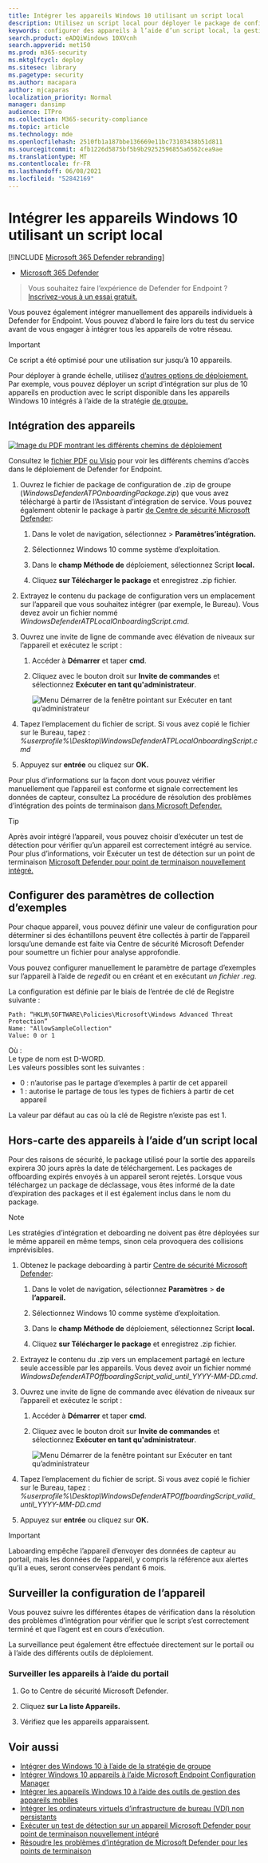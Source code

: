 ```yaml
---
title: Intégrer les appareils Windows 10 utilisant un script local
description: Utilisez un script local pour déployer le package de configuration sur les appareils afin qu’ils soient intégrés au service.
keywords: configurer des appareils à l’aide d’un script local, la gestion des appareils, configurer Microsoft Defender pour les appareils endpoint
search.product: eADQiWindows 10XVcnh
search.appverid: met150
ms.prod: m365-security
ms.mktglfcycl: deploy
ms.sitesec: library
ms.pagetype: security
ms.author: macapara
author: mjcaparas
localization_priority: Normal
manager: dansimp
audience: ITPro
ms.collection: M365-security-compliance
ms.topic: article
ms.technology: mde
ms.openlocfilehash: 2510fb1a187bbe136669e11bc73103438b51d811
ms.sourcegitcommit: 4fb1226d5875bf5b9b29252596855a6562cea9ae
ms.translationtype: MT
ms.contentlocale: fr-FR
ms.lasthandoff: 06/08/2021
ms.locfileid: "52842169"
---
```

# <a name="onboard-windows-10-devices-using-a-local-script"></a>Intégrer les appareils Windows 10 utilisant un script local

[!INCLUDE [Microsoft 365 Defender rebranding](../../includes/microsoft-defender.md)]

- [Microsoft 365 Defender](https://go.microsoft.com/fwlink/?linkid=2118804)


>Vous souhaitez faire l’expérience de Defender for Endpoint ? [Inscrivez-vous à un essai gratuit.](https://www.microsoft.com/microsoft-365/windows/microsoft-defender-atp?ocid=docs-wdatp-configureendpointsscript-abovefoldlink)

Vous pouvez également intégrer manuellement des appareils individuels à Defender for Endpoint. Vous pouvez d’abord le faire lors du test du service avant de vous engager à intégrer tous les appareils de votre réseau.

> [!IMPORTANT]
> Ce script a été optimisé pour une utilisation sur jusqu’à 10 appareils.
>
> Pour déployer à grande échelle, utilisez [d’autres options de déploiement.](configure-endpoints.md) Par exemple, vous pouvez déployer un script d’intégration sur plus de 10 appareils en production avec le script disponible dans les appareils Windows 10 intégrés à l’aide de la stratégie [de groupe.](configure-endpoints-gp.md)

## <a name="onboard-devices"></a>Intégration des appareils 

[![Image du PDF montrant les différents chemins de déploiement](images/onboard-script.png)](images/onboard-script.png#lightbox)


Consultez le [fichier PDF](https://github.com/MicrosoftDocs/microsoft-365-docs/raw/public/microsoft-365/security/defender-endpoint/downloads/mdatp-deployment-strategy.pdf) [ou Visio](https://github.com/MicrosoftDocs/microsoft-365-docs/raw/public/microsoft-365/security/defender-endpoint/downloads/mdatp-deployment-strategy.vsdx) pour voir les différents chemins d’accès dans le déploiement de Defender for Endpoint. 


1.  Ouvrez le fichier de package de configuration de .zip de groupe (*WindowsDefenderATPOnboardingPackage.zip*) que vous avez téléchargé à partir de l’Assistant d’intégration de service. Vous pouvez également obtenir le package à partir [de Centre de sécurité Microsoft Defender](https://securitycenter.windows.com/):

    1. Dans le volet de navigation, sélectionnez  >  **Paramètres’intégration.**

    1. Sélectionnez Windows 10 comme système d’exploitation.

    1. Dans le **champ Méthode de** déploiement, sélectionnez Script **local.**

    1. Cliquez **sur Télécharger le package** et enregistrez .zip fichier.

  
2.  Extrayez le contenu du package de configuration vers un emplacement sur l’appareil que vous souhaitez intégrer (par exemple, le Bureau). Vous devez avoir un fichier nommé *WindowsDefenderATPLocalOnboardingScript.cmd*.

3.  Ouvrez une invite de ligne de commande avec élévation de niveaux sur l’appareil et exécutez le script :

    1.  Accéder à **Démarrer** et taper **cmd**.

    1.  Cliquez avec le bouton droit sur **Invite de commandes** et sélectionnez **Exécuter en tant qu'administrateur**.

        ![Menu Démarrer de la fenêtre pointant sur Exécuter en tant qu’administrateur](images/run-as-admin.png)

4.  Tapez l’emplacement du fichier de script. Si vous avez copié le fichier sur le Bureau, tapez : *%userprofile%\Desktop\WindowsDefenderATPLocalOnboardingScript.cmd*

5.  Appuyez sur **entrée** ou cliquez sur **OK.**

Pour plus d’informations sur la façon dont vous pouvez vérifier manuellement que l’appareil est conforme et signale correctement les données de capteur, consultez La procédure de résolution des problèmes d’intégration des points de terminaison [dans Microsoft Defender.](troubleshoot-onboarding.md)


>[!TIP]
> Après avoir intégré l’appareil, vous pouvez choisir d’exécuter un test de détection pour vérifier qu’un appareil est correctement intégré au service. Pour plus d’informations, voir Exécuter un test de détection sur un point de terminaison [Microsoft Defender pour point de terminaison nouvellement intégré.](run-detection-test.md)

## <a name="configure-sample-collection-settings"></a>Configurer des paramètres de collection d’exemples
Pour chaque appareil, vous pouvez définir une valeur de configuration pour déterminer si des échantillons peuvent être collectés à partir de l’appareil lorsqu’une demande est faite via Centre de sécurité Microsoft Defender pour soumettre un fichier pour analyse approfondie.

Vous pouvez configurer manuellement le paramètre de partage d’exemples sur l’appareil à l’aide de *regedit* ou en créant et en exécutant *un fichier .reg.*  

La configuration est définie par le biais de l’entrée de clé de Registre suivante :

```console
Path: “HKLM\SOFTWARE\Policies\Microsoft\Windows Advanced Threat Protection”
Name: "AllowSampleCollection"
Value: 0 or 1
```
Où :<br>
Le type de nom est D-WORD. <br>
Les valeurs possibles sont les suivantes :
- 0 : n’autorise pas le partage d’exemples à partir de cet appareil
- 1 : autorise le partage de tous les types de fichiers à partir de cet appareil

La valeur par défaut au cas où la clé de Registre n’existe pas est 1.


## <a name="offboard-devices-using-a-local-script"></a>Hors-carte des appareils à l’aide d’un script local
Pour des raisons de sécurité, le package utilisé pour la sortie des appareils expirera 30 jours après la date de téléchargement. Les packages de offboarding expirés envoyés à un appareil seront rejetés. Lorsque vous téléchargez un package de déclassage, vous êtes informé de la date d’expiration des packages et il est également inclus dans le nom du package.

> [!NOTE]
> Les stratégies d’intégration et deboarding ne doivent pas être déployées sur le même appareil en même temps, sinon cela provoquera des collisions imprévisibles.

1. Obtenez le package deboarding à partir [Centre de sécurité Microsoft Defender](https://securitycenter.windows.com/):

    1. Dans le volet de navigation, sélectionnez **Paramètres**  >  **de l’appareil.**

    1. Sélectionnez Windows 10 comme système d’exploitation.

    1. Dans le **champ Méthode de** déploiement, sélectionnez Script **local.**

    1. Cliquez **sur Télécharger le package** et enregistrez .zip fichier.

2. Extrayez le contenu du .zip vers un emplacement partagé en lecture seule accessible par les appareils. Vous devez avoir un fichier nommé *WindowsDefenderATPOffboardingScript_valid_until_YYYY-MM-DD.cmd*.

3.  Ouvrez une invite de ligne de commande avec élévation de niveaux sur l’appareil et exécutez le script :

    1.  Accéder à **Démarrer** et taper **cmd**.

    1.  Cliquez avec le bouton droit sur **Invite de commandes** et sélectionnez **Exécuter en tant qu'administrateur**.

        ![Menu Démarrer de la fenêtre pointant sur Exécuter en tant qu’administrateur](images/run-as-admin.png)

4.  Tapez l’emplacement du fichier de script. Si vous avez copié le fichier sur le Bureau, tapez : *%userprofile%\Desktop\WindowsDefenderATPOffboardingScript_valid_until_YYYY-MM-DD.cmd*

5.  Appuyez sur **entrée** ou cliquez sur **OK.**

> [!IMPORTANT]
> Laboarding empêche l’appareil d’envoyer des données de capteur au portail, mais les données de l’appareil, y compris la référence aux alertes qu’il a eues, seront conservées pendant 6 mois.


## <a name="monitor-device-configuration"></a>Surveiller la configuration de l’appareil
Vous pouvez suivre les différentes [](troubleshoot-onboarding.md) étapes de vérification dans la résolution des problèmes d’intégration pour vérifier que le script s’est correctement terminé et que l’agent est en cours d’exécution.

La surveillance peut également être effectuée directement sur le portail ou à l’aide des différents outils de déploiement.

### <a name="monitor-devices-using-the-portal"></a>Surveiller les appareils à l’aide du portail
1. Go to Centre de sécurité Microsoft Defender.

2. Cliquez **sur La liste Appareils.**

3. Vérifiez que les appareils apparaissent.


## <a name="related-topics"></a>Voir aussi
- [Intégrer des Windows 10 à l’aide de la stratégie de groupe](configure-endpoints-gp.md)
- [Intégrer Windows 10 appareils à l’aide Microsoft Endpoint Configuration Manager](configure-endpoints-sccm.md)
- [Intégrer les appareils Windows 10 à l’aide des outils de gestion des appareils mobiles](configure-endpoints-mdm.md)
- [Intégrer les ordinateurs virtuels d’infrastructure de bureau (VDI) non persistants](configure-endpoints-vdi.md)
- [Exécuter un test de détection sur un appareil Microsoft Defender pour point de terminaison nouvellement intégré](run-detection-test.md)
- [Résoudre les problèmes d’intégration de Microsoft Defender pour les points de terminaison](troubleshoot-onboarding.md)
